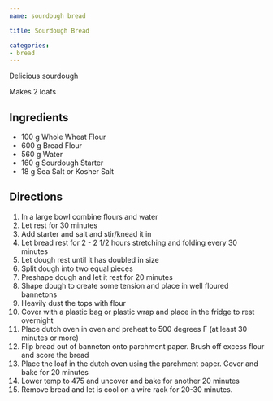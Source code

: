 ```yaml
---
name: sourdough bread

title: Sourdough Bread

categories: 
- bread
---
```


Delicious sourdough

Makes 2 loafs

## Ingredients
- 100 g Whole Wheat Flour
- 600 g Bread Flour
- 560 g Water
- 160 g Sourdough Starter
- 18 g  Sea Salt or Kosher Salt

## Directions
1. In a large bowl combine flours and water
1. Let rest for 30 minutes
1. Add starter and salt and stir/knead it in
1. Let bread rest for 2 - 2 1/2 hours stretching and folding every 30 minutes
1. Let dough rest until it has doubled in size
1. Split dough into two equal pieces
1. Preshape dough and let it rest for 20 minutes
1. Shape dough to create some tension and place in well floured bannetons
1. Heavily dust the tops with flour
1. Cover with a plastic bag or plastic wrap and place in the fridge to rest overnight
1. Place dutch oven in oven and preheat to 500 degrees F (at least 30 minutes or more)
1. Flip bread out of banneton onto parchment paper. Brush off excess flour and score the bread
1. Place the loaf in the dutch oven using the parchment paper. Cover and bake for 20 minutes
1. Lower temp to 475 and uncover and bake for another 20 minutes
1. Remove bread and let is cool on a wire rack for 20-30 minutes.
